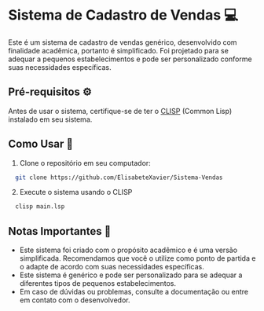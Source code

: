# Sistema de Cadastro de Vendas :computer:

Este é um sistema de cadastro de vendas genérico, desenvolvido com finalidade acadêmica, portanto é simplificado. Foi projetado para se adequar a pequenos estabelecimentos e pode ser personalizado conforme suas necessidades específicas.

## Pré-requisitos :gear:

Antes de usar o sistema, certifique-se de ter o [CLISP](http://www.clisp.org/) (Common Lisp) instalado em seu sistema.

## Como Usar :rocket:

1. Clone o repositório em seu computador:

```bash
  git clone https://github.com/ElisabeteXavier/Sistema-Vendas
```

2. Execute o sistema usando o CLISP
```bash
  clisp main.lsp
```
## Notas Importantes :memo:

- Este sistema foi criado com o propósito acadêmico e é uma versão simplificada. Recomendamos que você o utilize como ponto de partida e o adapte de acordo com suas necessidades específicas.
- Este sistema é genérico e pode ser personalizado para se adequar a diferentes tipos de pequenos estabelecimentos.
- Em caso de dúvidas ou problemas, consulte a documentação ou entre em contato com o desenvolvedor.
